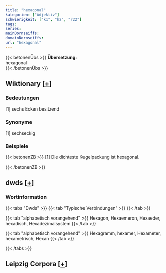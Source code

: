 ```yaml
---
title: "hexagonal"
kategorien: ["Adjektiv"]
schwierigkeit: ["k1", "h2", "r22"]
tags:
series:
mainDornseiffs:
domainDornseiffs:
url: "hexagonal"
---
```


{{< betonenÜbs >}}
**Übersetzung:**  
hexagonal  
{{< /betonenÜbs >}}

## Wiktionary [[+](https://de.wiktionary.org/wiki/hexagonal)]

### Bedeutungen
[1] sechs Ecken besitzend  

### Synonyme
[1] sechseckig  

### Beispiele
{{< betonenZB >}}
[1] Die dichteste Kugelpackung ist hexagonal.  

{{< /betonenZB >}}


## dwds [[+](https://www.dwds.de/wb/hexagonal)]

### Wortinformation
{{< tabs "Dwds" >}}
{{< tab "Typische Verbindungen" >}}
{{< /tab >}}

{{< tab "alphabetisch vorangehend" >}}
Hexagon, Hexaemeron, Hexaeder, hexadisch, Hexadezimalsystem
{{< /tab >}}

{{< tab "alphabetisch vorangehend" >}}
Hexagramm, hexamer, Hexameter, hexametrisch, Hexan
{{< /tab >}}

{{< /tabs >}}

## Leipzig Corpora [[+](https://corpora.uni-leipzig.de/en/res?word=hexagonal&corpusId=deu_newscrawl-public_2018)]

